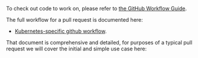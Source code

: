To check out code to work on, please refer to [the GitHub Workflow Guide](./github-workflow.md).

The full workflow for a pull request is documented here: 

- [Kubernetes-specific github workflow](pull-requests.md#the-testing-and-merge-workflow).

That document is comprehensive and detailed, for purposes of a typical pull request we will cover the initial and simple use case here:
